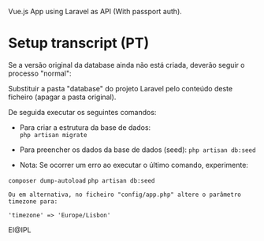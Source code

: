 Vue.js App using Laravel as API (With passport auth).

# Setup transcript (PT)
Se a versão original da database ainda não está criada, deverão seguir o processo "normal":

Substituir a pasta "database" do projeto Laravel pelo conteúdo deste ficheiro (apagar a pasta original).

De seguida executar os seguintes comandos: 

- Para criar a estrutura da base de dados:  
    `php artisan migrate`
- Para preencher os dados da base de dados (seed):
    `php artisan db:seed`

- Nota: Se ocorrer um erro ao executar o último comando, experimente:

`composer dump-autoload`
`php artisan db:seed`

    Ou em alternativa, no ficheiro "config/app.php" altere o parâmetro timezone para:

`'timezone' => 'Europe/Lisbon'` 

EI@IPL
